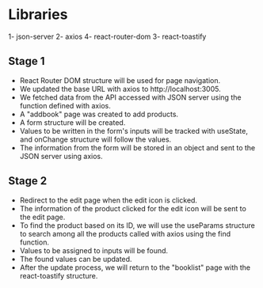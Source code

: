 # Libraries

1- json-server
2- axios
4- react-router-dom
3- react-toastify

Stage 1
-------------
- React Router DOM structure will be used for page navigation.
- We updated the base URL with axios to http://localhost:3005.
- We fetched data from the API accessed with JSON server using the function defined with axios.
- A "addbook" page was created to add products.
- A form structure will be created.
- Values to be written in the form's inputs will be tracked with useState, and onChange structure will follow the values.
- The information from the form will be stored in an object and sent to the JSON server using axios.

Stage 2
--------
- Redirect to the edit page when the edit icon is clicked.
- The information of the product clicked for the edit icon will be sent to the edit page.
- To find the product based on its ID, we will use the useParams structure to search among all the products called with axios using the find function.
- Values to be assigned to inputs will be found.
- The found values can be updated.
- After the update process, we will return to the "booklist" page with the react-toastify structure.
